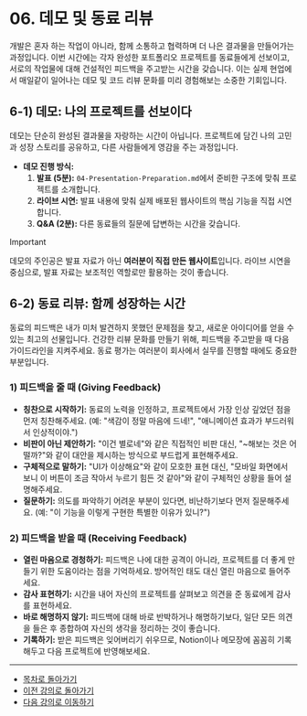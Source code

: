 # 06. 데모 및 동료 리뷰

개발은 혼자 하는 작업이 아니라, 함께 소통하고 협력하며 더 나은 결과물을 만들어가는 과정입니다. 이번 시간에는 각자 완성한 포트폴리오 프로젝트를 동료들에게 선보이고, 서로의 작업물에 대해 건설적인 피드백을 주고받는 시간을 갖습니다. 이는 실제 현업에서 매일같이 일어나는 데모 및 코드 리뷰 문화를 미리 경험해보는 소중한 기회입니다.

## 6-1) 데모: 나의 프로젝트를 선보이다

데모는 단순히 완성된 결과물을 자랑하는 시간이 아닙니다. 프로젝트에 담긴 나의 고민과 성장 스토리를 공유하고, 다른 사람들에게 영감을 주는 과정입니다.

-   **데모 진행 방식:**
    1.  **발표 (5분):** `04-Presentation-Preparation.md`에서 준비한 구조에 맞춰 프로젝트를 소개합니다.
    2.  **라이브 시연:** 발표 내용에 맞춰 실제 배포된 웹사이트의 핵심 기능을 직접 시연합니다.
    3.  **Q&A (2분):** 다른 동료들의 질문에 답변하는 시간을 갖습니다.

> [!IMPORTANT]
> 데모의 주인공은 발표 자료가 아닌 **여러분이 직접 만든 웹사이트**입니다. 라이브 시연을 중심으로, 발표 자료는 보조적인 역할로만 활용하는 것이 좋습니다.

## 6-2) 동료 리뷰: 함께 성장하는 시간

동료의 피드백은 내가 미처 발견하지 못했던 문제점을 찾고, 새로운 아이디어를 얻을 수 있는 최고의 선물입니다. 건강한 리뷰 문화를 만들기 위해, 피드백을 주고받을 때 다음 가이드라인을 지켜주세요. 동료 평가는 여러분이 회사에서 실무를 진행할 때에도 중요한 부분입니다.

### 1) 피드백을 줄 때 (Giving Feedback)

-   **칭찬으로 시작하기:** 동료의 노력을 인정하고, 프로젝트에서 가장 인상 깊었던 점을 먼저 칭찬해주세요. (예: "색감이 정말 마음에 드네!", "애니메이션 효과가 부드러워서 인상적이야.")
-   **비판이 아닌 제안하기:** "이건 별로네"와 같은 직접적인 비판 대신, "~해보는 것은 어떨까?"와 같이 대안을 제시하는 방식으로 부드럽게 표현해주세요.
-   **구체적으로 말하기:** "UI가 이상해요"와 같이 모호한 표현 대신, "모바일 화면에서 보니 이 버튼이 조금 작아서 누르기 힘든 것 같아"와 같이 구체적인 상황을 들어 설명해주세요.
-   **질문하기:** 의도를 파악하기 어려운 부분이 있다면, 비난하기보다 먼저 질문해주세요. (예: "이 기능을 이렇게 구현한 특별한 이유가 있니?")

### 2) 피드백을 받을 때 (Receiving Feedback)

-   **열린 마음으로 경청하기:** 피드백은 나에 대한 공격이 아니라, 프로젝트를 더 좋게 만들기 위한 도움이라는 점을 기억하세요. 방어적인 태도 대신 열린 마음으로 들어주세요.
-   **감사 표현하기:** 시간을 내어 자신의 프로젝트를 살펴보고 의견을 준 동료에게 감사를 표현하세요.
-   **바로 해명하지 않기:** 피드백에 대해 바로 반박하거나 해명하기보다, 일단 모든 의견을 들은 후 종합하여 자신의 생각을 정리하는 것이 좋습니다.
-   **기록하기:** 받은 피드백은 잊어버리기 쉬우므로, Notion이나 메모장에 꼼꼼히 기록해두고 다음 프로젝트에 반영해보세요.

---

- [목차로 돌아가기](../README.md)
- [이전 강의로 돌아가기](./05-Final-Check-and-Deployment.md)
- [다음 강의로 이동하기](./07-Course-Retrospective.md)